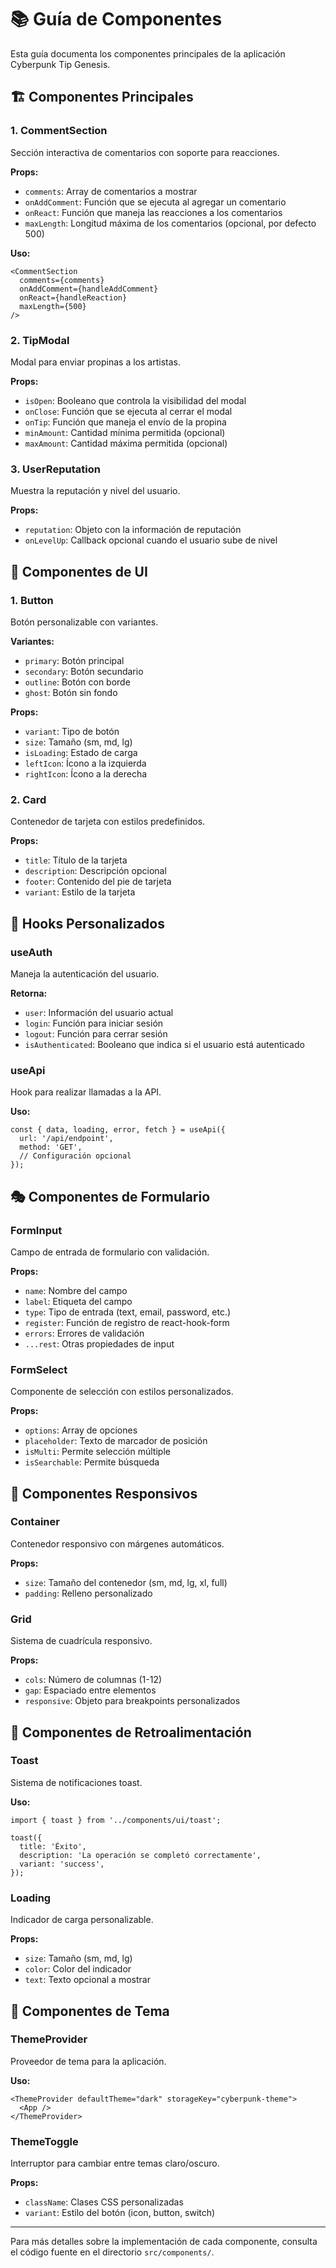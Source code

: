 # 📚 Guía de Componentes

Esta guía documenta los componentes principales de la aplicación Cyberpunk Tip Genesis.

## 🏗️ Componentes Principales

### 1. CommentSection

Sección interactiva de comentarios con soporte para reacciones.

**Props:**
- `comments`: Array de comentarios a mostrar
- `onAddComment`: Función que se ejecuta al agregar un comentario
- `onReact`: Función que maneja las reacciones a los comentarios
- `maxLength`: Longitud máxima de los comentarios (opcional, por defecto 500)

**Uso:**
```tsx
<CommentSection 
  comments={comments}
  onAddComment={handleAddComment}
  onReact={handleReaction}
  maxLength={500}
/>
```

### 2. TipModal

Modal para enviar propinas a los artistas.

**Props:**
- `isOpen`: Booleano que controla la visibilidad del modal
- `onClose`: Función que se ejecuta al cerrar el modal
- `onTip`: Función que maneja el envío de la propina
- `minAmount`: Cantidad mínima permitida (opcional)
- `maxAmount`: Cantidad máxima permitida (opcional)

### 3. UserReputation

Muestra la reputación y nivel del usuario.

**Props:**
- `reputation`: Objeto con la información de reputación
- `onLevelUp`: Callback opcional cuando el usuario sube de nivel

## 🎨 Componentes de UI

### 1. Button

Botón personalizable con variantes.

**Variantes:**
- `primary`: Botón principal
- `secondary`: Botón secundario
- `outline`: Botón con borde
- `ghost`: Botón sin fondo

**Props:**
- `variant`: Tipo de botón
- `size`: Tamaño (sm, md, lg)
- `isLoading`: Estado de carga
- `leftIcon`: Ícono a la izquierda
- `rightIcon`: Ícono a la derecha

### 2. Card

Contenedor de tarjeta con estilos predefinidos.

**Props:**
- `title`: Título de la tarjeta
- `description`: Descripción opcional
- `footer`: Contenido del pie de tarjeta
- `variant`: Estilo de la tarjeta

## 🔄 Hooks Personalizados

### useAuth

Maneja la autenticación del usuario.

**Retorna:**
- `user`: Información del usuario actual
- `login`: Función para iniciar sesión
- `logout`: Función para cerrar sesión
- `isAuthenticated`: Booleano que indica si el usuario está autenticado

### useApi

Hook para realizar llamadas a la API.

**Uso:**
```tsx
const { data, loading, error, fetch } = useApi({
  url: '/api/endpoint',
  method: 'GET',
  // Configuración opcional
});
```

## 🎭 Componentes de Formulario

### FormInput

Campo de entrada de formulario con validación.

**Props:**
- `name`: Nombre del campo
- `label`: Etiqueta del campo
- `type`: Tipo de entrada (text, email, password, etc.)
- `register`: Función de registro de react-hook-form
- `errors`: Errores de validación
- `...rest`: Otras propiedades de input

### FormSelect

Componente de selección con estilos personalizados.

**Props:**
- `options`: Array de opciones
- `placeholder`: Texto de marcador de posición
- `isMulti`: Permite selección múltiple
- `isSearchable`: Permite búsqueda

## 📱 Componentes Responsivos

### Container

Contenedor responsivo con márgenes automáticos.

**Props:**
- `size`: Tamaño del contenedor (sm, md, lg, xl, full)
- `padding`: Relleno personalizado

### Grid

Sistema de cuadrícula responsivo.

**Props:**
- `cols`: Número de columnas (1-12)
- `gap`: Espaciado entre elementos
- `responsive`: Objeto para breakpoints personalizados

## 🎉 Componentes de Retroalimentación

### Toast

Sistema de notificaciones toast.

**Uso:**
```tsx
import { toast } from '../components/ui/toast';

toast({
  title: 'Éxito',
  description: 'La operación se completó correctamente',
  variant: 'success',
});
```

### Loading

Indicador de carga personalizable.

**Props:**
- `size`: Tamaño (sm, md, lg)
- `color`: Color del indicador
- `text`: Texto opcional a mostrar

## 🎨 Componentes de Tema

### ThemeProvider

Proveedor de tema para la aplicación.

**Uso:**
```tsx
<ThemeProvider defaultTheme="dark" storageKey="cyberpunk-theme">
  <App />
</ThemeProvider>
```

### ThemeToggle

Interruptor para cambiar entre temas claro/oscuro.

**Props:**
- `className`: Clases CSS personalizadas
- `variant`: Estilo del botón (icon, button, switch)

---

Para más detalles sobre la implementación de cada componente, consulta el código fuente en el directorio `src/components/`.
